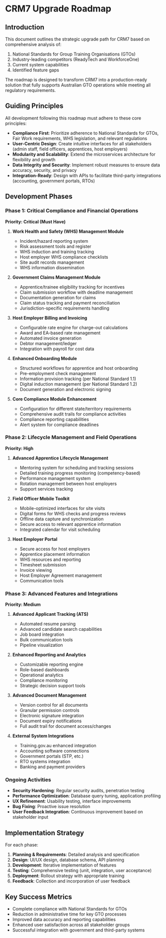 # CRM7 Upgrade Roadmap

## Introduction

This document outlines the strategic upgrade path for CRM7 based on comprehensive analysis of:
1. National Standards for Group Training Organisations (GTOs)
2. Industry-leading competitors (ReadyTech and WorkforceOne)
3. Current system capabilities
4. Identified feature gaps

The roadmap is designed to transform CRM7 into a production-ready solution that fully supports Australian GTO operations while meeting all regulatory requirements.

## Guiding Principles

All development following this roadmap must adhere to these core principles:

* **Compliance First**: Prioritize adherence to National Standards for GTOs, Fair Work requirements, WHS legislation, and relevant regulations
* **User-Centric Design**: Create intuitive interfaces for all stakeholders (admin staff, field officers, apprentices, host employers)
* **Modularity and Scalability**: Extend the microservices architecture for flexibility and growth
* **Data Integrity and Security**: Implement robust measures to ensure data accuracy, security, and privacy
* **Integration-Ready**: Design with APIs to facilitate third-party integrations (accounting, government portals, RTOs)

## Development Phases

### Phase 1: Critical Compliance and Financial Operations

**Priority: Critical (Must Have)**

1. **Work Health and Safety (WHS) Management Module**
   * Incident/hazard reporting system
   * Risk assessment tools and register
   * WHS induction and training tracking
   * Host employer WHS compliance checklists
   * Site audit records management
   * WHS information dissemination

2. **Government Claims Management Module**
   * Apprentice/trainee eligibility tracking for incentives
   * Claim submission workflow with deadline management
   * Documentation generation for claims
   * Claim status tracking and payment reconciliation
   * Jurisdiction-specific requirements handling

3. **Host Employer Billing and Invoicing**
   * Configurable rate engine for charge-out calculations
   * Award and EA-based rate management
   * Automated invoice generation
   * Debtor management/ledger
   * Integration with payroll for cost data

4. **Enhanced Onboarding Module**
   * Structured workflows for apprentice and host onboarding
   * Pre-employment check management
   * Information provision tracking (per National Standard 1.1)
   * Digital induction management (per National Standard 1.2)
   * Document generation and electronic signing

5. **Core Compliance Module Enhancement**
   * Configuration for different state/territory requirements
   * Comprehensive audit trails for compliance activities
   * Compliance reporting capabilities
   * Alert system for compliance deadlines

### Phase 2: Lifecycle Management and Field Operations

**Priority: High**

1. **Advanced Apprentice Lifecycle Management**
   * Mentoring system for scheduling and tracking sessions
   * Detailed training progress monitoring (competency-based)
   * Performance management system
   * Rotation management between host employers
   * Support services tracking

2. **Field Officer Mobile Toolkit**
   * Mobile-optimized interfaces for site visits
   * Digital forms for WHS checks and progress reviews
   * Offline data capture and synchronization
   * Secure access to relevant apprentice information
   * Integrated calendar for visit scheduling

3. **Host Employer Portal**
   * Secure access for host employers
   * Apprentice placement information
   * WHS resources and reporting
   * Timesheet submission
   * Invoice viewing
   * Host Employer Agreement management
   * Communication tools

### Phase 3: Advanced Features and Integrations

**Priority: Medium**

1. **Advanced Applicant Tracking (ATS)**
   * Automated resume parsing
   * Advanced candidate search capabilities
   * Job board integration
   * Bulk communication tools
   * Pipeline visualization

2. **Enhanced Reporting and Analytics**
   * Customizable reporting engine
   * Role-based dashboards
   * Operational analytics
   * Compliance monitoring
   * Strategic decision support tools

3. **Advanced Document Management**
   * Version control for all documents
   * Granular permission controls
   * Electronic signature integration
   * Document expiry notifications
   * Full audit trail for document access/changes

4. **External System Integrations**
   * Training.gov.au enhanced integration
   * Accounting software connections
   * Government portals (STP, etc.)
   * RTO systems integration
   * Banking and payment providers

### Ongoing Activities

* **Security Hardening**: Regular security audits, penetration testing
* **Performance Optimization**: Database query tuning, application profiling
* **UX Refinement**: Usability testing, interface improvements
* **Bug Fixing**: Proactive issue resolution
* **User Feedback Integration**: Continuous improvement based on stakeholder input

## Implementation Strategy

For each phase:

1. **Planning & Requirements**: Detailed analysis and specification
2. **Design**: UI/UX design, database schema, API planning
3. **Development**: Iterative implementation of features
4. **Testing**: Comprehensive testing (unit, integration, user acceptance)
5. **Deployment**: Rollout strategy with appropriate training
6. **Feedback**: Collection and incorporation of user feedback

## Key Success Metrics

* Complete compliance with National Standards for GTOs
* Reduction in administrative time for key GTO processes
* Improved data accuracy and reporting capabilities
* Enhanced user satisfaction across all stakeholder groups
* Successful integration with government and third-party systems